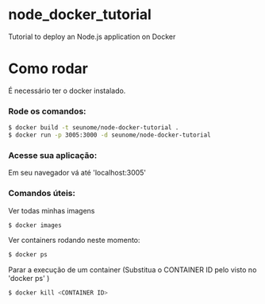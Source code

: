 # node_docker_tutorial
Tutorial to deploy an Node.js application on Docker


# Como rodar

É necessário ter o docker instalado.

### Rode os comandos:

```sh
$ docker build -t seunome/node-docker-tutorial .
$ docker run -p 3005:3000 -d seunome/node-docker-tutorial
```

### Acesse sua aplicação:

Em seu navegador vá até 'localhost:3005'

### Comandos úteis:

Ver todas minhas imagens
```sh
$ docker images
```

Ver containers rodando neste momento:
```sh
$ docker ps
```

Parar a execução de um container (Substitua o CONTAINER ID pelo visto no 'docker ps' )
```sh
$ docker kill <CONTAINER ID>
```
